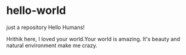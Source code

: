 # hello-world
just a repository
Hello Humans!

Hrithik here, I loved your world.Your world is amazing. 
It's beauty and natural environment make me crazy.
